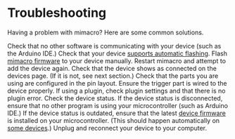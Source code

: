 # Troubleshooting

Having a problem with mimacro? Here are some common solutions.

<procedure title="My device is not adding to mimacro." collapsible="true">
<step>
Check that no other software is communicating with your device (such as the Arduino IDE.)
</step>
<step>
Check that your device <a href="Supported-Microcontrollers.md">supports automatic flashing</a>.
</step>
<step>
Flash <a href="Firmware-List.md">mimacro firmware</a> to your device manually.
</step>
<step>
Restart mimacro and attempt to add the device again.
</step>
</procedure>

<procedure title="My macros are not working." collapsible="true">
<step>
Check that the device shows as connected on the devices page. (If it is not, see next section.)
</step>
<step>
Check that the parts you are using are configured in the pin layout.
</step>
<step>
Ensure the trigger part is wired to the device properly.
</step>
<step>
If using a plugin, check plugin settings and that there is no plugin error.
</step>
</procedure>

<procedure title="Device has stopped working with mimacro." collapsible="true">
<step>
Check the device status.
</step>
<step>
If the device status is disconnected, ensure that no other program is using your microcontroller (such as Arduino IDE.)
</step>
<step>
If the device status is outdated, ensure that the latest <a href="Firmware-List.md">device firmware</a> is installed on your microcontroller.
(This should happen automatically on <a href="Supported-Microcontrollers.md">some devices</a>.)
</step>
<step>
Unplug and reconnect your device to your computer.
</step>
</procedure>